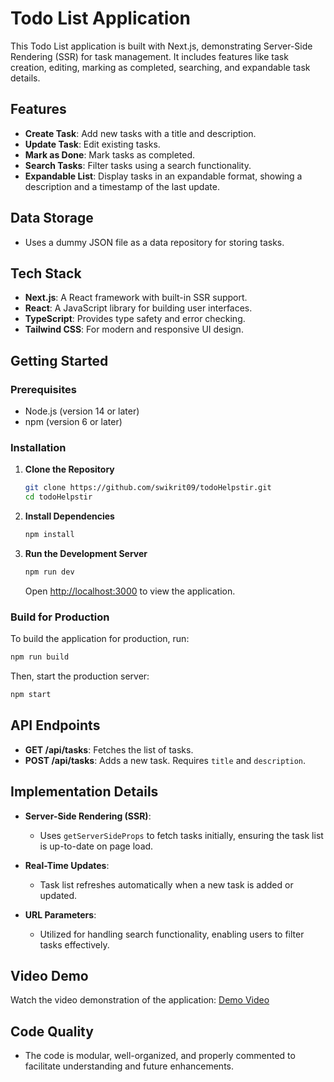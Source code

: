 # Todo List Application

This Todo List application is built with Next.js, demonstrating Server-Side Rendering (SSR) for task management. It includes features like task creation, editing, marking as completed, searching, and expandable task details.

## Features

- **Create Task**: Add new tasks with a title and description.
- **Update Task**: Edit existing tasks.
- **Mark as Done**: Mark tasks as completed.
- **Search Tasks**: Filter tasks using a search functionality.
- **Expandable List**: Display tasks in an expandable format, showing a description and a timestamp of the last update.
  
## Data Storage

- Uses a dummy JSON file as a data repository for storing tasks.

## Tech Stack

- **Next.js**: A React framework with built-in SSR support.
- **React**: A JavaScript library for building user interfaces.
- **TypeScript**: Provides type safety and error checking.
- **Tailwind CSS**: For modern and responsive UI design.

## Getting Started

### Prerequisites

- Node.js (version 14 or later)
- npm (version 6 or later)

### Installation

1. **Clone the Repository**

   ```bash
   git clone https://github.com/swikrit09/todoHelpstir.git
   cd todoHelpstir
   ```

2. **Install Dependencies**

   ```bash
   npm install
   ```

3. **Run the Development Server**

   ```bash
   npm run dev
   ```

   Open [http://localhost:3000](http://localhost:3000) to view the application.

### Build for Production

To build the application for production, run:

```bash
npm run build
```

Then, start the production server:

```bash
npm start
```

## API Endpoints

- **GET /api/tasks**: Fetches the list of tasks.
- **POST /api/tasks**: Adds a new task. Requires `title` and `description`.

## Implementation Details

- **Server-Side Rendering (SSR)**: 
  - Uses `getServerSideProps` to fetch tasks initially, ensuring the task list is up-to-date on page load.

- **Real-Time Updates**: 
  - Task list refreshes automatically when a new task is added or updated.

- **URL Parameters**: 
  - Utilized for handling search functionality, enabling users to filter tasks effectively.

## Video Demo

Watch the video demonstration of the application: [Demo Video](./public/demo.mp4) 

## Code Quality

- The code is modular, well-organized, and properly commented to facilitate understanding and future enhancements.


